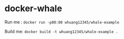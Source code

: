 # docker-whale

Run me : `docker run -p80:80 whuang12345/whale-example`

Build me: `docker build -t whuang12345/whale-example .`
